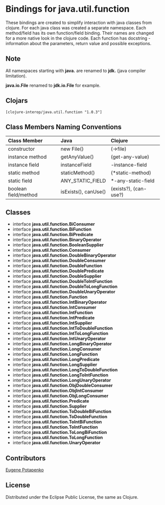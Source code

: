 # Bindings for java.util.function

These bindings are created to simplify interaction with java classes from clojure.
For each java class was created a separate namespace.
Each method/field has its own function/field binding.
Their names are changed for a more native look in the clojure code. Each function has docstring - information about the parameters, return value and possible exceptions.

## Note

All namespaces starting with **java.** are renamed to **jdk.** (java compiler limitation). 

**java.io.File** renamed to **jdk.io.File** for example. 




## Clojars

```
[clojure-interop/java.util.function "1.0.3"]
```

## Class Members Naming Conventions

| Class Member | Java | Clojure |
|:--|:--|:--|
| constructor | new File() | (->file) |
| instance method | getAnyValue() | (get-any-value) |
| instance field | instanceField | -instance-field |
| static method | staticMethod() | (*static-method) |
| static field | ANY_STATIC_FIELD | *-any-static-field |
| boolean field/method | isExists(), canUse() | (exists?), (can-use?) |

## Classes

- interface **java.util.function.BiConsumer**
- interface **java.util.function.BiFunction**
- interface **java.util.function.BiPredicate**
- interface **java.util.function.BinaryOperator**
- interface **java.util.function.BooleanSupplier**
- interface **java.util.function.Consumer**
- interface **java.util.function.DoubleBinaryOperator**
- interface **java.util.function.DoubleConsumer**
- interface **java.util.function.DoubleFunction**
- interface **java.util.function.DoublePredicate**
- interface **java.util.function.DoubleSupplier**
- interface **java.util.function.DoubleToIntFunction**
- interface **java.util.function.DoubleToLongFunction**
- interface **java.util.function.DoubleUnaryOperator**
- interface **java.util.function.Function**
- interface **java.util.function.IntBinaryOperator**
- interface **java.util.function.IntConsumer**
- interface **java.util.function.IntFunction**
- interface **java.util.function.IntPredicate**
- interface **java.util.function.IntSupplier**
- interface **java.util.function.IntToDoubleFunction**
- interface **java.util.function.IntToLongFunction**
- interface **java.util.function.IntUnaryOperator**
- interface **java.util.function.LongBinaryOperator**
- interface **java.util.function.LongConsumer**
- interface **java.util.function.LongFunction**
- interface **java.util.function.LongPredicate**
- interface **java.util.function.LongSupplier**
- interface **java.util.function.LongToDoubleFunction**
- interface **java.util.function.LongToIntFunction**
- interface **java.util.function.LongUnaryOperator**
- interface **java.util.function.ObjDoubleConsumer**
- interface **java.util.function.ObjIntConsumer**
- interface **java.util.function.ObjLongConsumer**
- interface **java.util.function.Predicate**
- interface **java.util.function.Supplier**
- interface **java.util.function.ToDoubleBiFunction**
- interface **java.util.function.ToDoubleFunction**
- interface **java.util.function.ToIntBiFunction**
- interface **java.util.function.ToIntFunction**
- interface **java.util.function.ToLongBiFunction**
- interface **java.util.function.ToLongFunction**
- interface **java.util.function.UnaryOperator**

## Contributors

[Eugene Potapenko](https://github.com/potapenko/)

## License

Distributed under the Eclipse Public License, the same as Clojure.
